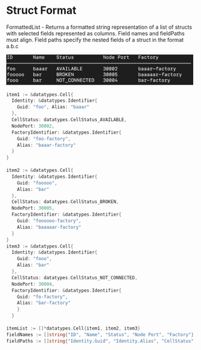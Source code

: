 # Struct Format

FormattedList - Returns a formatted string representation of a list of structs with selected fields represented as columns. Field names and fieldPaths must align. Field paths specify the nested fields of a struct in the format a.b.c

<img src="assets/output.png" alt="drawing" width="500"/>

```go
item1 := &datatypes.Cell{
  Identity: &datatypes.Identifier{
    Guid: "foo", Alias: "baaar"
  }, 
  CellStatus: datatypes.CellStatus_AVAILABLE, 
  NodePort: 30002, 
  FactoryIdentifier: &datatypes.Identifier{
    Guid: "foo-factory", 
    Alias: "baaar-factory"
  }
}

item2 := &datatypes.Cell{
  Identity: &datatypes.Identifier{
    Guid: "fooooo", 
    Alias: "bar"
  }, 
  CellStatus: datatypes.CellStatus_BROKEN, 
  NodePort: 30005, 
  FactoryIdentifier: &datatypes.Identifier{
    Guid: "foooooo-factory", 
    Alias: "baaaaar-factory"
  }
}
item3 := &datatypes.Cell{
  Identity: &datatypes.Identifier{
    Guid: "fooo", 
    Alias: "bar"
  }, 
  CellStatus: datatypes.CellStatus_NOT_CONNECTED, 
  NodePort: 30004, 
  FactoryIdentifier: &datatypes.Identifier{
    Guid: "fo-factory", 
    Alias: "bar-factory"
    }
  }

itemList := []*datatypes.Cell{item1, item2, item3}
fieldNames := []string{"ID", "Name", "Status", "Node Port", "Factory"}
fieldPaths := []string{"Identity.Guid", "Identity.Alias", "CellStatus", "NodePort", "FactoryIdentifier.Alias"}
```